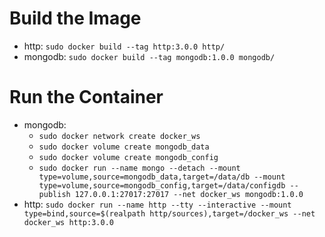 # Build the Image
- http: `sudo docker build --tag http:3.0.0 http/`
- mongodb: `sudo docker build --tag mongodb:1.0.0 mongodb/`

# Run the Container
- mongodb:
  - `sudo docker network create docker_ws`
  - `sudo docker volume create mongodb_data`
  - `sudo docker volume create mongodb_config`
  - `sudo docker run --name mongo --detach --mount type=volume,source=mongodb_data,target=/data/db --mount type=volume,source=mongodb_config,target=/data/configdb --publish 127.0.0.1:27017:27017 --net docker_ws mongodb:1.0.0`
- http: `sudo docker run --name http --tty --interactive --mount type=bind,source=$(realpath http/sources),target=/docker_ws --net docker_ws http:3.0.0`

